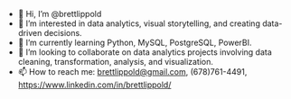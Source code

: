 - 👋 Hi, I’m @brettlippold
- 👀 I’m interested in data analytics, visual storytelling, and creating data-driven decisions.
- 🌱 I’m currently learning Python, MySQL, PostgreSQL, PowerBI.
- 💞️ I’m looking to collaborate on data analytics projects involving data cleaning, transformation, analysis, and visualization.
- 📫 How to reach me: brettlippold@gmail.com, (678)761-4491, https://www.linkedin.com/in/brettlippold/

<!---
brettlippold/brettlippold is a ✨ special ✨ repository because its `README.md` (this file) appears on your GitHub profile.
You can click the Preview link to take a look at your changes.
--->
